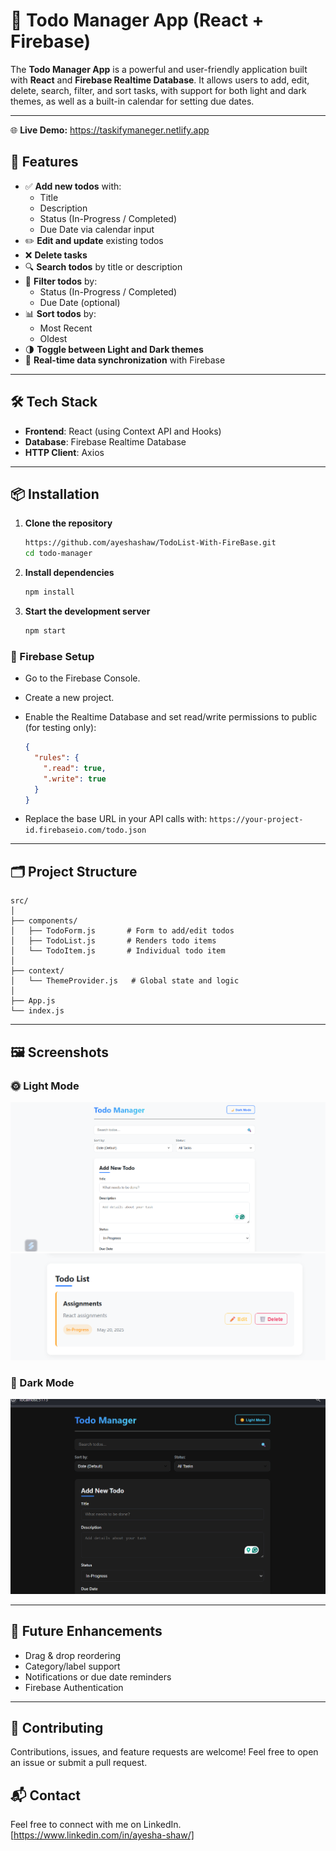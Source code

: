 # 📝 Todo Manager App (React + Firebase)

The **Todo Manager App** is a powerful and user-friendly application built with **React** and **Firebase Realtime Database**. It allows users to add, edit, delete, search, filter, and sort tasks, with support for both light and dark themes, as well as a built-in calendar for setting due dates.

---

🌐 **Live Demo:** https://taskifymaneger.netlify.app


## 🚀 Features

- ✅ **Add new todos** with:
  - Title
  - Description
  - Status (In-Progress / Completed)
  - Due Date via calendar input
- ✏️ **Edit and update** existing todos
- ❌ **Delete tasks**
- 🔍 **Search todos** by title or description
- 🎯 **Filter todos** by:
  - Status (In-Progress / Completed)
  - Due Date (optional)
- 📊 **Sort todos** by:
  - Most Recent
  - Oldest
- 🌗 **Toggle between Light and Dark themes**
- 🔄 **Real-time data synchronization** with Firebase

---

## 🛠️ Tech Stack

- **Frontend**: React (using Context API and Hooks)
- **Database**: Firebase Realtime Database
- **HTTP Client**: Axios

---

## 📦 Installation

1. **Clone the repository**
   ```bash https:
   https://github.com/ayeshashaw/TodoList-With-FireBase.git
   cd todo-manager
   ```

2. **Install dependencies**
   ```bash
   npm install
   ```

3. **Start the development server**
   ```bash
   npm start
   ```

### 🔧 Firebase Setup

- Go to the Firebase Console.
- Create a new project.
- Enable the Realtime Database and set read/write permissions to public (for testing only):
   ```json
   {
     "rules": {
       ".read": true,
       ".write": true
     }
   }
   ```

- Replace the base URL in your API calls with: `https://your-project-id.firebaseio.com/todo.json`

---

## 🗂️ Project Structure

```
src/
│
├── components/
│   ├── TodoForm.js       # Form to add/edit todos
│   ├── TodoList.js       # Renders todo items
│   └── TodoItem.js       # Individual todo item
│
├── context/
│   └── ThemeProvider.js   # Global state and logic
│
├── App.js
└── index.js
```

---

## 🖼️ Screenshots

### 🌞 Light Mode
![Light Mode](src/assets/img1.png)
![Light Mode](src/assets/img2.png)

### 🌙 Dark Mode
![Dark Mode](src/assets/img3.png)

---

## 📌 Future Enhancements

- Drag & drop reordering
- Category/label support
- Notifications or due date reminders
- Firebase Authentication

---

## 🙌 Contributing

Contributions, issues, and feature requests are welcome! Feel free to open an issue or submit a pull request.


## 📬 Contact
Feel free to connect with me on LinkedIn. [https://www.linkedin.com/in/ayesha-shaw/]
